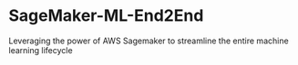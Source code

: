 # SageMaker-ML-End2End
 Leveraging the power of AWS Sagemaker to streamline the entire machine learning lifecycle
